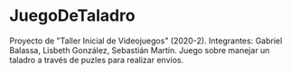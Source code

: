 # JuegoDeTaladro
Proyecto de "Taller Inicial de Videojuegos" (2020-2). Integrantes: Gabriel Balassa, Lisbeth González, Sebastián Martín. Juego sobre manejar un taladro a través de puzles para realizar envíos.
